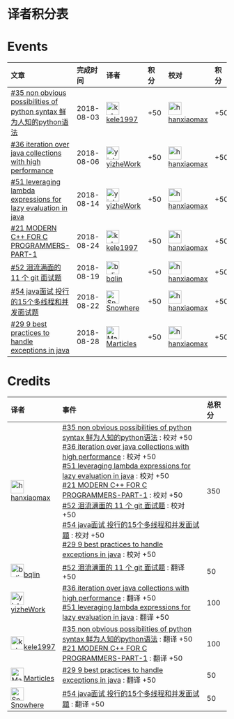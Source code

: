 # 译者积分表
# Events
|文章|完成时间|译者|积分|校对|积分|
|:---|:---|:---|:---|:---|:---|
| [#35 non obvious possibilities of python syntax 鲜为人知的python语法](https://github.com/jobbole/translation-project/pull/56) |  2018-08-03  | <img alt="kele1997" src="https://avatars2.githubusercontent.com/u/24707678?v=4&s=30" width='30px'><br>[kele1997](https://github.com/kele1997) |+50|<img alt="hanxiaomax" src="https://avatars1.githubusercontent.com/u/3370445?v=4&s=30" width='30px'><br>[hanxiaomax](https://github.com/hanxiaomax)| +50   | 
| [#36 iteration over java collections with high performance](https://github.com/jobbole/translation-project/pull/59) |  2018-08-06  | <img alt="yizheWork" src="https://avatars1.githubusercontent.com/u/10849859?v=4&s=30" width='30px'><br>[yizheWork](https://github.com/yizheWork) |+50|<img alt="hanxiaomax" src="https://avatars1.githubusercontent.com/u/3370445?v=4&s=30" width='30px'><br>[hanxiaomax](https://github.com/hanxiaomax)| +50   | 
| [#51 leveraging lambda expressions for lazy evaluation in java](https://github.com/jobbole/translation-project/pull/67) |  2018-08-14  | <img alt="yizheWork" src="https://avatars1.githubusercontent.com/u/10849859?v=4&s=30" width='30px'><br>[yizheWork](https://github.com/yizheWork) |+50|<img alt="hanxiaomax" src="https://avatars1.githubusercontent.com/u/3370445?v=4&s=30" width='30px'><br>[hanxiaomax](https://github.com/hanxiaomax)| +50   | 
| [#21 MODERN C++ FOR C PROGRAMMERS-PART-1](https://github.com/jobbole/translation-project/pull/70) |  2018-08-24  | <img alt="kele1997" src="https://avatars2.githubusercontent.com/u/24707678?v=4&s=30" width='30px'><br>[kele1997](https://github.com/kele1997) |+50|<img alt="hanxiaomax" src="https://avatars1.githubusercontent.com/u/3370445?v=4&s=30" width='30px'><br>[hanxiaomax](https://github.com/hanxiaomax)| +50   | 
| [#52 泪流满面的 11 个 git 面试题](https://github.com/jobbole/translation-project/pull/71) |  2018-08-19  | <img alt="bqlin" src="https://avatars1.githubusercontent.com/u/13716794?v=4&s=30" width='30px'><br>[bqlin](https://github.com/bqlin) |+50|<img alt="hanxiaomax" src="https://avatars1.githubusercontent.com/u/3370445?v=4&s=30" width='30px'><br>[hanxiaomax](https://github.com/hanxiaomax)| +50   | 
| [#54 java面试 投行的15个多线程和并发面试题](https://github.com/jobbole/translation-project/pull/72) |  2018-08-22  | <img alt="Snowhere" src="https://avatars1.githubusercontent.com/u/5283862?v=4&s=30" width='30px'><br>[Snowhere](https://github.com/Snowhere) |+50|<img alt="hanxiaomax" src="https://avatars1.githubusercontent.com/u/3370445?v=4&s=30" width='30px'><br>[hanxiaomax](https://github.com/hanxiaomax)| +50   | 
| [#29 9 best practices to handle exceptions in java](https://github.com/jobbole/translation-project/pull/76) |  2018-08-28  | <img alt="Marticles" src="https://avatars3.githubusercontent.com/u/37302483?v=4&s=30" width='30px'><br>[Marticles](https://github.com/Marticles) |+50|<img alt="hanxiaomax" src="https://avatars1.githubusercontent.com/u/3370445?v=4&s=30" width='30px'><br>[hanxiaomax](https://github.com/hanxiaomax)| +50   | 

# Credits
|译者|事件|总积分|
|:---|:---|:---|
| <img alt="hanxiaomax" src="https://avatars1.githubusercontent.com/u/3370445?v=4&s=30" width='30px'>[hanxiaomax](https://github.com/hanxiaomax) |[#35 non obvious possibilities of python syntax 鲜为人知的python语法](https://github.com/jobbole/translation-project/pull/56) : 校对  +50<br>[#36 iteration over java collections with high performance](https://github.com/jobbole/translation-project/pull/59) : 校对  +50<br>[#51 leveraging lambda expressions for lazy evaluation in java](https://github.com/jobbole/translation-project/pull/67) : 校对  +50<br>[#21 MODERN C++ FOR C PROGRAMMERS-PART-1](https://github.com/jobbole/translation-project/pull/70) : 校对  +50<br>[#52 泪流满面的 11 个 git 面试题](https://github.com/jobbole/translation-project/pull/71) : 校对  +50<br>[#54 java面试 投行的15个多线程和并发面试题](https://github.com/jobbole/translation-project/pull/72) : 校对  +50<br>[#29 9 best practices to handle exceptions in java](https://github.com/jobbole/translation-project/pull/76) : 校对  +50<br> | 350| 
| <img alt="bqlin" src="https://avatars1.githubusercontent.com/u/13716794?v=4&s=30" width='30px'>[bqlin](https://github.com/bqlin) |[#52 泪流满面的 11 个 git 面试题](https://github.com/jobbole/translation-project/pull/71) : 翻译  +50<br> | 50| 
| <img alt="yizheWork" src="https://avatars1.githubusercontent.com/u/10849859?v=4&s=30" width='30px'>[yizheWork](https://github.com/yizheWork) |[#36 iteration over java collections with high performance](https://github.com/jobbole/translation-project/pull/59) : 翻译  +50<br>[#51 leveraging lambda expressions for lazy evaluation in java](https://github.com/jobbole/translation-project/pull/67) : 翻译  +50<br> | 100| 
| <img alt="kele1997" src="https://avatars2.githubusercontent.com/u/24707678?v=4&s=30" width='30px'>[kele1997](https://github.com/kele1997) |[#35 non obvious possibilities of python syntax 鲜为人知的python语法](https://github.com/jobbole/translation-project/pull/56) : 翻译  +50<br>[#21 MODERN C++ FOR C PROGRAMMERS-PART-1](https://github.com/jobbole/translation-project/pull/70) : 翻译  +50<br> | 100| 
| <img alt="Marticles" src="https://avatars3.githubusercontent.com/u/37302483?v=4&s=30" width='30px'>[Marticles](https://github.com/Marticles) |[#29 9 best practices to handle exceptions in java](https://github.com/jobbole/translation-project/pull/76) : 翻译  +50<br> | 50| 
| <img alt="Snowhere" src="https://avatars1.githubusercontent.com/u/5283862?v=4&s=30" width='30px'>[Snowhere](https://github.com/Snowhere) |[#54 java面试 投行的15个多线程和并发面试题](https://github.com/jobbole/translation-project/pull/72) : 翻译  +50<br> | 50| 

